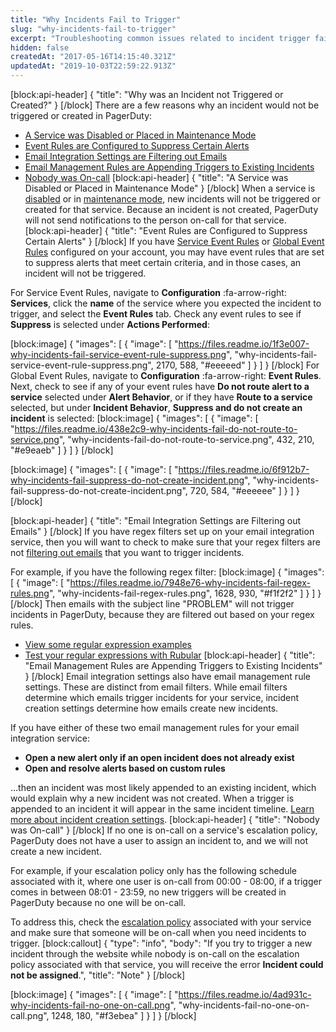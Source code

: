 ```yaml
---
title: "Why Incidents Fail to Trigger"
slug: "why-incidents-fail-to-trigger"
excerpt: "Troubleshooting common issues related to incident trigger failure"
hidden: false
createdAt: "2017-05-16T14:15:40.321Z"
updatedAt: "2019-10-03T22:59:22.913Z"
---
```

[block:api-header]
{
  "title": "Why was an Incident not Triggered or Created?"
}
[/block]
There are a few reasons why an incident would not be triggered or created in PagerDuty:
- [A Service was Disabled or Placed in Maintenance Mode](#section-a-service-was-disabled-or-placed-in-maintenance-mode)
- [Event Rules are Configured to Suppress Certain Alerts](https://support.pagerduty.com/docs/why-incidents-fail-to-trigger#section-event-rules-are-configured-to-suppress-certain-alerts)
- [Email Integration Settings are Filtering out Emails](#section-email-integration-settings-are-filtering-out-emails)
- [Email Management Rules are Appending Triggers to Existing Incidents](#section-email-management-rules-are-appending-triggers-to-existing-incidents)
- [Nobody was On-call](#section-nobody-was-on-call) 
[block:api-header]
{
  "title": "A Service was Disabled or Placed in Maintenance Mode"
}
[/block]
When a service is [disabled](/docs/maintenance-windows#section-disable-a-service) or in [maintenance mode](/docs/maintenance-windows#section-scheduling-maintenance), new incidents will not be triggered or created for that service. Because an incident is not created, PagerDuty will not send notifications to the person on-call for that service.
[block:api-header]
{
  "title": "Event Rules are Configured to Suppress Certain Alerts"
}
[/block]
If you have [Service Event Rules](https://support.pagerduty.com/docs/event-management#section-configure-event-rules-for-a-service) or [Global Event Rules](https://support.pagerduty.com/docs/global-event-rules) configured on your account, you may have event rules that are set to suppress alerts that meet certain criteria, and in those cases, an incident will not be triggered. 

For Service Event Rules, navigate to **Configuration** :fa-arrow-right: **Services**, click the **name** of the service where you expected the incident to trigger, and select the **Event Rules** tab. Check any event rules to see if **Suppress** is selected under **Actions Performed**:

[block:image]
{
  "images": [
    {
      "image": [
        "https://files.readme.io/1f3e007-why-incidents-fail-service-event-rule-suppress.png",
        "why-incidents-fail-service-event-rule-suppress.png",
        2170,
        588,
        "#eeeeed"
      ]
    }
  ]
}
[/block]
For Global Event Rules, navigate to **Configuration** :fa-arrow-right: **Event Rules**. Next, check to see if any of your event rules have **Do not route alert to a service** selected under **Alert Behavior**, or if they have **Route to a service** selected, but under **Incident Behavior**, **Suppress and do not create an incident** is selected:
[block:image]
{
  "images": [
    {
      "image": [
        "https://files.readme.io/438e2c9-why-incidents-fail-do-not-route-to-service.png",
        "why-incidents-fail-do-not-route-to-service.png",
        432,
        210,
        "#e9eaeb"
      ]
    }
  ]
}
[/block]

[block:image]
{
  "images": [
    {
      "image": [
        "https://files.readme.io/6f912b7-why-incidents-fail-suppress-do-not-create-incident.png",
        "why-incidents-fail-suppress-do-not-create-incident.png",
        720,
        584,
        "#eeeeee"
      ]
    }
  ]
}
[/block]

[block:api-header]
{
  "title": "Email Integration Settings are Filtering out Emails"
}
[/block]
If you have regex filters set up on your email integration service, then you will want to check to make sure that your regex filters are not [filtering out emails](doc:email-management-filters-and-rules#section-limit-noise-with-email-integration-filters) that you want to trigger incidents.

For example, if you have the following regex filter:
[block:image]
{
  "images": [
    {
      "image": [
        "https://files.readme.io/7948e76-why-incidents-fail-regex-rules.png",
        "why-incidents-fail-regex-rules.png",
        1628,
        930,
        "#f1f2f2"
      ]
    }
  ]
}
[/block]
Then emails with the subject line "PROBLEM" will not trigger incidents in PagerDuty, because they are filtered out based on your regex rules.
- [View some regular expression examples](/docs/email-management-filters-and-rules#section-regular-expression-tips-examples)
- [Test your regular expressions with Rubular](http://rubular.com/)
[block:api-header]
{
  "title": "Email Management Rules are Appending Triggers to Existing Incidents"
}
[/block]
Email integration settings also have email management rule settings. These are distinct from email filters. While email filters determine which emails trigger incidents for your service, incident creation settings determine how emails create new incidents. 

If you have either of these two email management rules for your email integration service:

- **Open a new alert only if an open incident does not already exist**
- **Open and resolve alerts based on custom rules**

...then an incident was most likely appended to an existing incident, which would explain why a new incident was not created. When a trigger is appended to an incident it will appear in the same incident timeline. [Learn more about incident creation settings](/docs/email-management-filters-and-rules#section-trigger-and-resolve-alerts-with-email-management-rules).
[block:api-header]
{
  "title": "Nobody was On-call"
}
[/block]
If no one is on-call on a service's escalation policy, PagerDuty does not have a user to assign an incident to, and we will not create a new incident. 

For example, if your escalation policy only has the following schedule associated with it, where one user is on-call from 00:00 - 08:00, if a trigger comes in between 08:01 - 23:59, no new triggers will be created in PagerDuty because no one will be on-call.

To address this, check the [escalation policy](doc:escalation-policies) associated with your service and make sure that someone will be on-call when you need incidents to trigger.
[block:callout]
{
  "type": "info",
  "body": "If you try to trigger a new incident through the website while nobody is on-call on the escalation policy associated with that service, you will receive the error **Incident could not be assigned**.",
  "title": "Note"
}
[/block]

[block:image]
{
  "images": [
    {
      "image": [
        "https://files.readme.io/4ad931c-why-incidents-fail-no-one-on-call.png",
        "why-incidents-fail-no-one-on-call.png",
        1248,
        180,
        "#f3ebea"
      ]
    }
  ]
}
[/block]